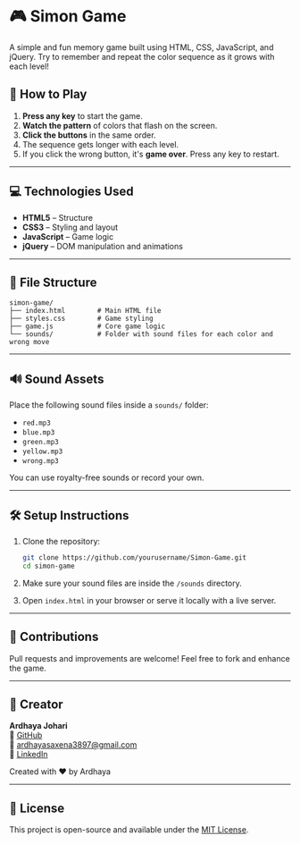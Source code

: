
# 🎮 Simon Game

A simple and fun memory game built using HTML, CSS, JavaScript, and jQuery. Try to remember and repeat the color sequence as it grows with each level!

## 🧠 How to Play

1. **Press any key** to start the game.
2. **Watch the pattern** of colors that flash on the screen.
3. **Click the buttons** in the same order.
4. The sequence gets longer with each level.
5. If you click the wrong button, it's **game over**. Press any key to restart.

---

## 💻 Technologies Used

- **HTML5** – Structure
- **CSS3** – Styling and layout
- **JavaScript** – Game logic
- **jQuery** – DOM manipulation and animations

---

## 📁 File Structure

```
simon-game/
├── index.html        # Main HTML file
├── styles.css        # Game styling
├── game.js           # Core game logic
└── sounds/           # Folder with sound files for each color and wrong move
```

---

## 🔊 Sound Assets

Place the following sound files inside a `sounds/` folder:
- `red.mp3`
- `blue.mp3`
- `green.mp3`
- `yellow.mp3`
- `wrong.mp3`

You can use royalty-free sounds or record your own.

---
## 🛠️ Setup Instructions

1. Clone the repository:
   ```bash
   git clone https://github.com/yourusername/Simon-Game.git
   cd simon-game
   ```

2. Make sure your sound files are inside the `/sounds` directory.

3. Open `index.html` in your browser or serve it locally with a live server.

---

## 🤝 Contributions

Pull requests and improvements are welcome! Feel free to fork and enhance the game.

---

## 👤 Creator

**Ardhaya Johari**  
🔗 [GitHub](https://github.com/Ardhaya-Johari)  
📧 ardhayasaxena3897@gmail.com  
💼 [LinkedIn](https://www.linkedin.com/in/ardhaya-johari-819275321/)

Created with ❤️ by Ardhaya

---

## 📄 License

This project is open-source and available under the [MIT License](LICENSE).
